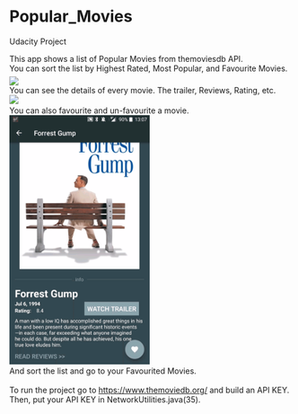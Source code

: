 # Popular_Movies
Udacity Project

This app shows a list of Popular Movies from themoviesdb API.<br>
You can sort the list by Highest Rated, Most Popular, and Favourite Movies. <br>
<img src="https://github.com/janhavisinghh/Popular_Movies/blob/master/ScreenShots/gifmaker_20181108011145.gif" width="250" align="middle"><br>
You can see the details of every movie. The trailer, Reviews, Rating, etc.<br>
<img src="https://github.com/janhavisinghh/Popular_Movies/blob/master/ScreenShots/gifmaker_20181108010305.gif" width="250">
<br>You can also favourite and un-favourite a movie.<br>
<img src="https://github.com/janhavisinghh/Popular_Movies/blob/master/ScreenShots/gifmaker_20181108010837.gif" width="250">
<br>And sort the list and go to your Favourited Movies.<br>
<br>
To run the project go to https://www.themoviedb.org/ and build an API KEY.<br>
Then, put your API KEY in NetworkUtilities.java(35).
<br>
<br>




